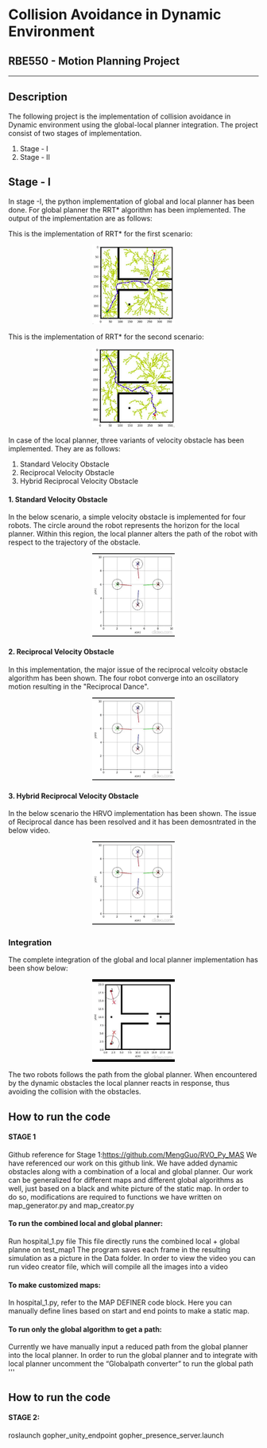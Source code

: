 # Collision Avoidance in Dynamic Environment
## RBE550 - Motion Planning Project

-----
## Description

The following project is the implementation of collision avoidance in Dynamic environment using the global-local planner integration. The project consist of two stages of implementation.
1. Stage - I
2. Stage - II

## Stage - I
In stage -I, the python implementation of global and local planner has been done. For global planner the RRT* algorithm has been implemented. The output of the implementation are as follows:

This is the implementation of RRT* for the first scenario:
<p align="center" width="100%">
    <img width="33%" src=./results/RRT-star1.png> 
</p>

This is the implementation of RRT* for the second scenario:
<p align="center" width="100%">
    <img width="33%" src=./results/RRT-star2.png> 
</p>

In case of the local planner, three variants of velocity obstacle has been implemented. They are as follows:
1. Standard Velocity Obstacle
2. Reciprocal Velocity Obstacle
3. Hybrid Reciprocal Velocity Obstacle

#### 1. Standard Velocity Obstacle
In the below scenario, a simple velocity obstacle is implemented for four robots. The circle around the robot represents the horizon for the local planner. Within this region, the local planner alters the path of the robot with respect to the trajectory of the obstacle.

<p align="center" width="100%">
    <img width="33%" src=./results/VO_dance.gif> 
</p>

#### 2. Reciprocal Velocity Obstacle 
In this implementation, the major issue of the reciprocal velcoity obstacle algorithm has been shown. The four robot converge into an oscillatory motion resulting in the "Reciprocal Dance".
<p align="center" width="100%">
    <img width="33%" src=./results/RVO_Dance.gif> 
</p>

#### 3. Hybrid Reciprocal Velocity Obstacle 
In the below scenario the HRVO implementation has been shown. The issue of Reciprocal dance has been resolved and it has been demosntrated in the below video.
<p align="center" width="100%">
    <img width="33%" src=./results/HVO.gif> 
</p>

### Integration
The complete integration of the global and local planner implementation has been show below:
<p align="center" width="100%">
    <img width="33%" src=./results/stage1.gif> 
</p>
The two robots follows the path from the global planner. When encountered by the dynamic obstacles the local planner reacts in response, thus avoiding the collision with the obstacles. 


## How to run the code

#### STAGE 1
Github reference for Stage 1:https://github.com/MengGuo/RVO_Py_MAS 
We have referenced our work on this github link. We have added dynamic obstacles along with a combination of a local and global planner. Our work can be generalized for different maps and different global algorithms as well, just based on a black and white picture of the static map. In order to do so, modifications are required to functions we have written on map_generator.py  and map_creator.py


#### To run the combined local and global planner:
Run hospital_1.py file
This file directly runs the combined local + global planne on test_map1
The program saves each frame in the resulting simulation as a picture in the Data folder.
In order to view the video you can run video creator file, which will compile all the images into a video


#### To make customized maps:
In hospital_1.py, refer to the MAP DEFINER code block. Here  you can manually define lines based on start and end points  to make a static map.


#### To run only the global algorithm to get a path:
Currently we have manually input  a reduced path from the global planner into the local planner. In order to run the global planner and to integrate with local planner uncomment the “Globalpath converter” to run the global path '''

## How to run the code

#### STAGE 2:
roslaunch gopher_unity_endpoint gopher_presence_server.launch
